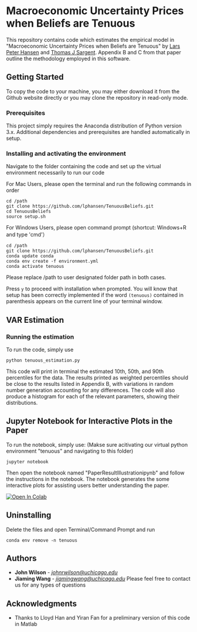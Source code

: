 # Macroeconomic Uncertainty Prices when Beliefs are Tenuous

This repository contains code which estimates the empirical model in "Macroeconomic Uncertainty Prices when Beliefs are Tenuous" by [Lars Peter Hansen][id1] and [Thomas J Sargent][id2]. Appendix B and C from that paper outline the methodology employed in this software.

[id1]: https://larspeterhansen.org/
[id2]: http://www.tomsargent.com/

## Getting Started

To copy the code to your machine, you may either download it from the Github website directly or you may clone the repository in read-only mode.

### Prerequisites

This project simply requires the Anaconda distribution of Python version 3.x. Additional dependencies and prerequisites are handled automatically in setup.

### Installing and activating the environment

Navigate to the folder containing the code and set up the virtual environment necessarily to run our code

For Mac Users, please open the terminal and run the following commands in order
```
cd /path
git clone https://github.com/lphansen/TenuousBeliefs.git
cd TenuousBeliefs
source setup.sh
```
For Windows Users, please open command prompt (shortcut: Windows+R and type 'cmd'）
```
cd /path
git clone https://github.com/lphansen/TenuousBeliefs.git
conda update conda
conda env create -f environment.yml
conda activate tenuous
```
Please replace /path to user designated folder path in both cases.

Press `y` to proceed with installation when prompted. You will know that setup has been correctly implemented if the word `(tenuous)` contained in parenthesis appears on the current line of your terminal window.

## VAR Estimation

### Running the estimation

To run the code, simply use

```
python tenuous_estimation.py
```

This code will print in terminal the estimated 10th, 50th, and 90th percentiles for the data. The results printed as weighted percentiles should be close to the results listed in Appendix B, with variations in random number generation accounting for any differences. The code will also produce a histogram for each of the relevant parameters, showing their distributions.

## Jupyter Notebook for Interactive Plots in the Paper

To run the notebook, simply use: (Makse sure acitivating our virtual python environment "tenuous" and navigating to this folder)
```
jupyter notebook
```

Then open the notebook named "PaperResultIllustrationipynb" and follow the instructions in the notebook. The notebook generates the some interactive plots for assisting users better understanding the paper. 

<a href="https://colab.research.google.com/github/lphansen/TenuousBeliefs/blob/master/PaperResultIllustration.ipynb">
  <img src="https://colab.research.google.com/assets/colab-badge.svg" alt="Open In Colab"/>
</a>

## Uninstalling

Delete the files and open Terminal/Command Prompt and run
```
conda env remove -n tenuous
```

## Authors

* **John Wilson** - *johnrwilson@uchicago.edu*
* **Jiaming Wang** - *jiamingwang@uchicago.edu*
Please feel free to contact us for any types of questions

## Acknowledgments

* Thanks to Lloyd Han and Yiran Fan for a preliminary version of this code in Matlab
